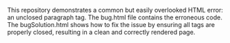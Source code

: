 This repository demonstrates a common but easily overlooked HTML error: an unclosed paragraph tag. The bug.html file contains the erroneous code. The bugSolution.html shows how to fix the issue by ensuring all tags are properly closed, resulting in a clean and correctly rendered page.